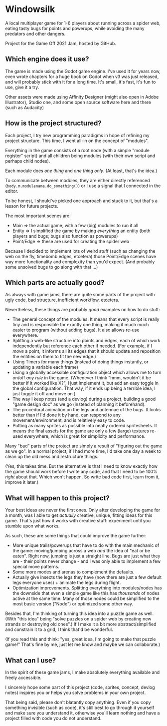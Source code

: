 # Windowsilk
A local multiplayer game for 1-6 players about running across a spider web, eating tasty bugs for points and powerups, while avoiding the many predators and other dangers.

Project for the Game Off 2021 Jam, hosted by GitHub.

## Which engine does it use?
The game is made using the Godot game engine. I've used it for years now, even wrote chapters for a huge book on Godot when v3 was just released, and will probably stick with it for a long time. It's small, it's fast, it's fun to use, give it a try.

Other assets were made using Affinity Designer (might also open in Adobe Illustrator), Studio one, and some open source software here and there (such as Audacity)

## How is the project structured?
Each project, I try new programming paradigms in hope of refining my project structure. This time, I went all-in on the concept of "modules".

Everything in the game consists of a root node (with a simple "module register" script) and all children being modules (with their own script and perhaps child nodes).

Each module does _one thing_ and _one thing only_. (At least, that's the idea.)

To communicate between modules, they are either directly referenced (``body.m.modulename.do_something()``) or I use a signal that I connected in the editor.

To be honest, I should've picked one approach and stuck to it, but that's a lesson for future projects.

The most important scenes are:
* Main => the actual game, with a few (big) modules to run it all
* Entity => I simplified the game by making _everything_ an entity (both players and bugs; bugs also function as powerups)
* Point/Edge => these are used for creating the spider web

Because I decided to implement lots of weird stuff (such as changing the web on the fly, timebomb edges, etcetera) those Point/Edge scenes have way more functionality and complexity than you'd expect. (And probably some unsolved bugs to go along with that ...)

## Which parts are actually good?
As always with game jams, there are quite some parts of the project with ugly code, bad structure, inefficient workflow, etcetera.

Nevertheless, these things are probably _good_ examples on how to do stuff:
* The general concept of the modules. It means that every script is really tiny and is responsible for exactly one thing, making it much much easier to program (without adding bugs). It also allows re-use everywhere.
* Splitting a web-like structure into points and edges, each of which work independently but reference each other if needed. (For example, if I _move_ a point, it informs all its edges that it should update and reposition the entities on them to fit the new edge.)
* Using Timers for many things (instead of doing things instantly, or updating a variable each frame)
* Using a globally accessible configuration object which allows me to turn on/off _any rule_ in the game. (Whenever I think "hmm, wouldn't it be better if it worked like X?", I just implement it, but add an easy toggle in the global configuration. That way, if it ends up being a terrible idea, I just toggle it off and move on.)
* The way I keep notes (and a devlog) during a project, building a good "game design doc" as we go (instead of planning it beforehand).
* The procedural animation on the legs and antennae of the bugs. It looks better than if I'd done it by hand, can respond to any movement/environment, and is relatively easy to code.
* Putting as many sprites as possible into neatly ordered spritesheets. It means the final assets for the game are only a few (large) textures re-used everywhere, which is great for simplicity and performance.

Many "bad" parts of the project are simply a result of "figuring out the game as we go". In a normal project, if I had more time, I'd take one day a week to clean up the old mess and restructure things. 

(Yes, this takes time. But the alternative is that I need to know exactly how the game should work before I write any code, and that I need to be 100% _right_ about that. Which won't happen. So write bad code first, learn from it, improve it later.) 

## What will happen to this project?
Your best ideas are never the first ones. Only after developing the game for a month, was I able to get _actually_ creative, unique, fitting ideas for this game. That's just how it works with creative stuff: experiment until you stumble upon what works.

As such, these are some things that could improve the game further:
* More unique trails/powerups that have to do with the main mechanic of the game: moving/jumping across a web _and_ the idea of "eat or be eaten". Right now, jumping is just a straight line. Bugs are just what they are - their points never change - and I was only able to implement a few special move patterns.
* Some more modes and arenas to complement the defaults.
* Actually give insects the legs they have (now there are just a few default legs everyone uses) + animate the legs during flight.
* Optimization improvements. Splitting everything into modules/nodes has the downside that even a simple game like this has _thousands_ of nodes active at the same time. Many of those nodes could be simplified to the most basic version ("Node") or optimized some other way.

Besides that, I'm thinking of turning this idea into a puzzle game as well. (With "this idea" being "solve puzzles on a spider web by creating new strands or destroying old ones".) If I make it a bit more abstract/simplified and constrain it to a grid, I think that'd be wonderful. 

(If you read this and think: "yes, great idea, I'm going to make that puzzle game!" That's fine by me, just let me know and maybe we can collaborate.)


## What can I use?
In the spirit of these game jams, I make absolutely everything available and freely accessible. 

I sincerely hope some part of this project (code, sprites, concept, devlog notes) inspires you or helps you solve problems in your own project.

That being said, please don't blatantly copy anything. Even if you copy something invisible (such as code), it's still best to go through it yourself and make sure you understand it, otherwise you'll learn nothing and have a project filled with code you do not understand. 


